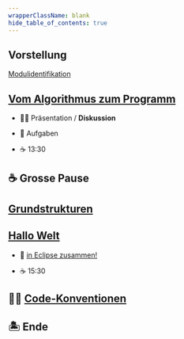 ```yaml
---
wrapperClassName: blank
hide_table_of_contents: true
---
```


<Timeline title="Woche 1">
<Event time="12:45">

## Vorstellung

[Modulidentifikation]

</Event>
<Event time="13:00">

## [Vom Algorithmus zum Programm](/bbzbl-modul-319/docs/1a-grundlagen-algorithmus/)

- :teacher: Präsentation / **Diskussion**
- :pencil: Aufgaben

- :coffee: 13:30

</Event>
<Event time="14:20">

## :coffee: Grosse Pause

</Event>
<Event time="14:40">

## [Grundstrukturen][grundstrukturen]

</Event>
<Event time="14:50">

## [Hallo Welt][hallo welt]

- :pencil: [in Eclipse zusammen!][hallo welt]

- :coffee: 15:30

</Event>
<Event time="15:50">

## 🧑‍🏫 [Code-Konventionen]

</Event>
<Event time="16:15">

## 🏝️ Ende

</Event>
</Timeline>

[modulidentifikation]: ../modulidentifikation.md
[algorithmus]: /bbzbl-modul-319/docs/1a-grundlagen-algorithmus
[grundstrukturen]:
  /bbzbl-modul-319/docs/1a-grundlagen-algorithmus/#die-grundformen-der-programmierung
[hallo welt]: /bbzbl-modul-319/docs/1b-hello-world
[compiler]: /bbzbl-modul-319/docs/1b-hello-world/aufgabe3-compiler
[code-konventionen]: /bbzbl-modul-319/docs/1b-hello-world/aufgabe5-konventionen
